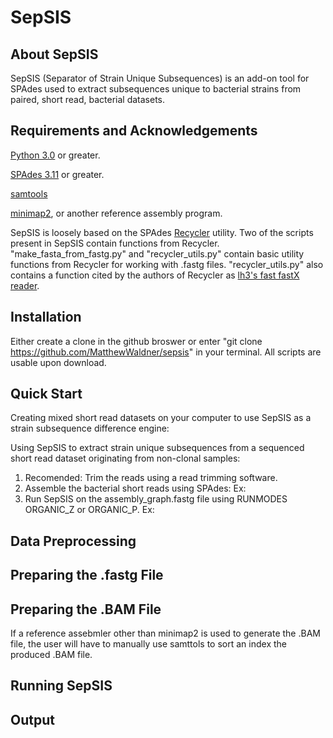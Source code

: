 # SepSIS

## About SepSIS

SepSIS (Separator of Strain Unique Subsequences) is an add-on tool for SPAdes used to extract subsequences unique to bacterial strains from paired, short read, bacterial datasets.

## Requirements and Acknowledgements

[Python 3.0](https://www.python.org/downloads/) or greater.

[SPAdes 3.11](https://github.com/ablab/spades) or greater.

[samtools](http://www.htslib.org/)

[minimap2](https://github.com/lh3/minimap2), or another reference assembly program.

SepSIS is loosely based on the SPAdes [Recycler](https://github.com/Shamir-Lab/Recycler) utility. Two of the scripts present in SepSIS contain functions from Recycler. "make_fasta_from_fastg.py" and "recycler_utils.py" contain basic utility functions from Recycler for working with .fastg files. "recycler_utils.py" also contains a function cited by the authors of Recycler as [lh3's fast fastX reader](https://github.com/lh3/readfq/blob/master/readfq.py).

## Installation

Either create a clone in the github broswer or enter "git clone https://github.com/MatthewWaldner/sepsis" in your terminal. All scripts are usable upon download.

## Quick Start

Creating mixed short read datasets on your computer to use SepSIS as a strain subsequence difference engine:

Using SepSIS to extract strain unique subsequences from a sequenced short read dataset originating from non-clonal samples:
1. Recomended: Trim the reads using a read trimming software.
2. Assemble the bacterial short reads using SPAdes:
  Ex:
3. Run SepSIS on the assembly_graph.fastg file using RUNMODES ORGANIC_Z or ORGANIC_P.
  Ex:

## Data Preprocessing

## Preparing the .fastg File

## Preparing the .BAM File

If a reference assebmler other than minimap2 is used to generate the .BAM file, the user will have to manually use samttols to sort an index the produced .BAM file.

## Running SepSIS

## Output
